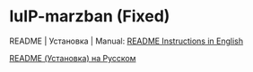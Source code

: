 # luIP-marzban (Fixed)

README | Установка | Manual:
[README Instructions in English](https://github.com/sm1ky/luIP-marzban/blob/main/README-EN.md)

[README (Установка) на Русском](https://github.com/sm1ky/luIP-marzban/blob/main/README-RU.md)
